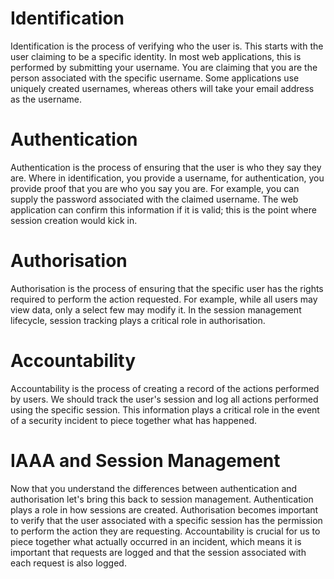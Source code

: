 # Identification

Identification is the process of verifying who the user is. This starts with the user claiming to be a specific identity. In most web applications, this is performed by submitting your username. You are claiming that you are the person associated with the specific username. Some applications use uniquely created usernames, whereas others will take your email address as the username.

# Authentication

Authentication is the process of ensuring that the user is who they say they are. Where in identification, you provide a username, for authentication, you provide proof that you are who you say you are. For example, you can supply the password associated with the claimed username. The web application can confirm this information if it is valid; this is the point where session creation would kick in.

# Authorisation

Authorisation is the process of ensuring that the specific user has the rights required to perform the action requested. For example, while all users may view data, only a select few may modify it. In the session management lifecycle, session tracking plays a critical role in authorisation.

# Accountability

Accountability is the process of creating a record of the actions performed by users. We should track the user's session and log all actions performed using the specific session. This information plays a critical role in the event of a security incident to piece together what has happened.

# IAAA and Session Management

Now that you understand the differences between authentication and authorisation let's bring this back to session management. Authentication plays a role in how sessions are created. Authorisation becomes important to verify that the user associated with a specific session has the permission to perform the action they are requesting. Accountability is crucial for us to piece together what actually occurred in an incident, which means it is important that requests are logged and that the session associated with each request is also logged.